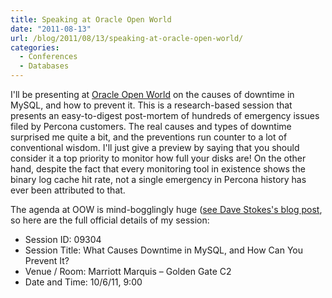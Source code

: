 ```yaml
---
title: Speaking at Oracle Open World
date: "2011-08-13"
url: /blog/2011/08/13/speaking-at-oracle-open-world/
categories:
  - Conferences
  - Databases
---
```

I'll be presenting at [Oracle Open World](http://www.oracle.com/openworld/index.html) on the causes of downtime in MySQL, and how to prevent it. This is a research-based session that presents an easy-to-digest post-mortem of hundreds of emergency issues filed by Percona customers. The real causes and types of downtime surprised me quite a bit, and the preventions run counter to a lot of conventional wisdom. I'll just give a preview by saying that you should consider it a top priority to monitor how full your disks are! On the other hand, despite the fact that every monitoring tool in existence shows the binary log cache hit rate, not a single emergency in Percona history has ever been attributed to that.

The agenda at OOW is mind-bogglingly huge ([see Dave Stokes's blog post](http://opensourcedba.wordpress.com/2011/08/11/oracle-open-world-mysql-sessions/ "see Dave Stokes's blog post"), so here are the full official details of my session:

*   Session ID: 09304
*   Session Title: What Causes Downtime in MySQL, and How Can You Prevent It?
*   Venue / Room: Marriott Marquis &#8211; Golden Gate C2
*   Date and Time: 10/6/11, 9:00


